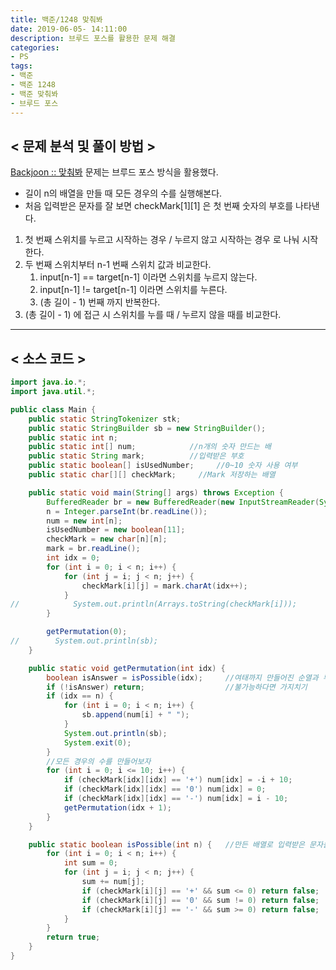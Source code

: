 ```yaml
---
title: 백준/1248 맞춰봐
date: 2019-06-05- 14:11:00
description: 브루드 포스를 활용한 문제 해결
categories:
- PS
tags:
- 백준
- 백준 1248
- 백준 맞춰봐
- 브루드 포스
---
```

## < 문제 분석 및 풀이 방법 >

[Backjoon :: 맞춰봐](https://www.acmicpc.net/problem/1248) 문제는 브루드 포스 방식을 활용했다.

- 길이 n의 배열을 만들 때 모든 경우의 수를 실행해본다.
- 처음 입력받은 문자를 잘 보면 checkMark[1][1] 은 첫 번째 숫자의 부호를 나타낸다.

1. 첫 번째 스위치를 누르고 시작하는 경우 / 누르지 않고 시작하는 경우 로 나눠 시작한다.
2. 두 번째 스위치부터 n-1 번째 스위치 값과 비교한다.
    1. input[n-1] == target[n-1] 이라면 스위치를 누르지 않는다.
    2. input[n-1] != target[n-1] 이라면 스위치를 누른다.
    3. (총 길이 - 1) 번째 까지 반복한다.
3. (총 길이 - 1) 에 접근 시 스위치를 누를 때 / 누르지 않을 때를 비교한다.

***

## < 소스 코드 >
~~~java
import java.io.*;
import java.util.*;

public class Main {
    public static StringTokenizer stk;
    public static StringBuilder sb = new StringBuilder();
    public static int n;
    public static int[] num;            //n개의 숫자 만드는 배
    public static String mark;          //입력받은 부호
    public static boolean[] isUsedNumber;     //0~10 숫자 사용 여부
    public static char[][] checkMark;     //Mark 저장하는 배열

    public static void main(String[] args) throws Exception {
        BufferedReader br = new BufferedReader(new InputStreamReader(System.in));
        n = Integer.parseInt(br.readLine());
        num = new int[n];
        isUsedNumber = new boolean[11];
        checkMark = new char[n][n];
        mark = br.readLine();
        int idx = 0;
        for (int i = 0; i < n; i++) {
            for (int j = i; j < n; j++) {
                checkMark[i][j] = mark.charAt(idx++);
            }
//            System.out.println(Arrays.toString(checkMark[i]));
        }

        getPermutation(0);
//        System.out.println(sb);
    }

    public static void getPermutation(int idx) {
        boolean isAnswer = isPossible(idx);     //여태까지 만들어진 순열과 부호와 비교
        if (!isAnswer) return;                  //불가능하다면 가지치기
        if (idx == n) {
            for (int i = 0; i < n; i++) {
                sb.append(num[i] + " ");
            }
            System.out.println(sb);
            System.exit(0);
        }
        //모든 경우의 수를 만들어보자
        for (int i = 0; i <= 10; i++) {
            if (checkMark[idx][idx] == '+') num[idx] = -i + 10;
            if (checkMark[idx][idx] == '0') num[idx] = 0;
            if (checkMark[idx][idx] == '-') num[idx] = i - 10;
            getPermutation(idx + 1);
        }
    }

    public static boolean isPossible(int n) {   //만든 배열로 입력받은 문자를 만들수 있는지 확인
        for (int i = 0; i < n; i++) {
            int sum = 0;
            for (int j = i; j < n; j++) {
                sum += num[j];
                if (checkMark[i][j] == '+' && sum <= 0) return false;
                if (checkMark[i][j] == '0' && sum != 0) return false;
                if (checkMark[i][j] == '-' && sum >= 0) return false;
            }
        }
        return true;
    }
}
~~~